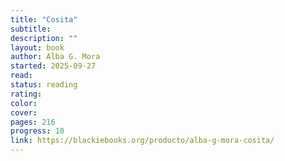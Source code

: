 ```yaml
---
title: "Cosita"
subtitle:
description: ""
layout: book
author: Alba G. Mora
started: 2025-09-27
read:
status: reading
rating:
color:
cover:
pages: 216
progress: 10
link: https://blackiebooks.org/producto/alba-g-mora-cosita/
---
```

